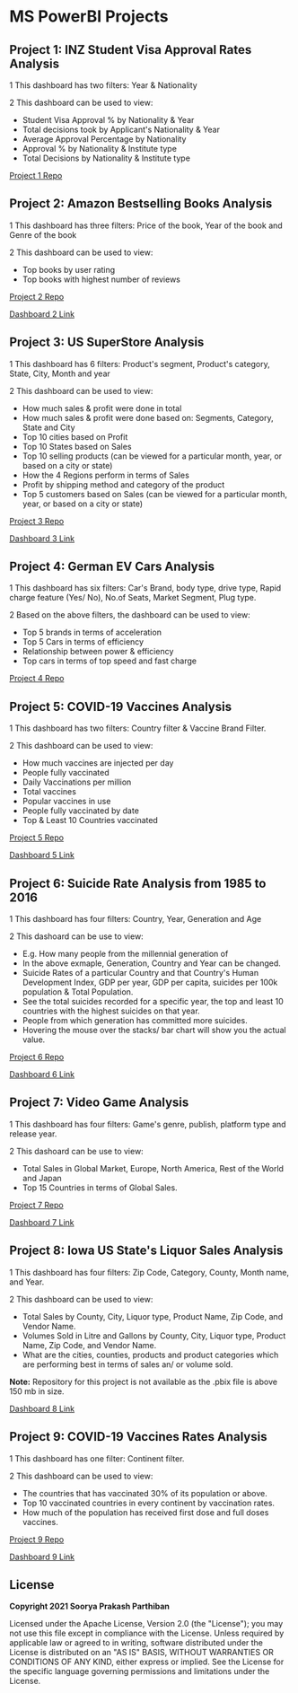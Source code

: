 # MS PowerBI Projects

## Project 1: INZ Student Visa Approval Rates Analysis

1 This dashboard has two filters: Year & Nationality

2 This dashboard can be used to view:
  - Student Visa Approval % by Nationality & Year
  - Total decisions took by Applicant's Nationality & Year
  - Average Approval Percentage by Nationality
  - Approval % by Nationality & Institute type
  - Total Decisions by Nationality & Institute type

[Project 1 Repo](https://github.com/drdataSpp/Spp_PowerBI_Student_Visa_Analysis)

## Project 2: Amazon Bestselling Books Analysis

1 This dashboard has three filters: Price of the book, Year of the book and Genre of the book

2 This dashboard can be used to view:
  - Top books by user rating
  - Top books with highest number of reviews

[Project 2 Repo](https://github.com/drdataSpp/Spp_PowerBI_Amazon_Bestselling_Books_Analysis)

[Dashboard 2 Link](https://www.linkedin.com/feed/update/urn:li:activity:6767613077753085952/)

## Project 3: US SuperStore Analysis

1 This dashboard has 6 filters: Product's segment, Product's category, State, City, Month and year

2 This dashboard can be used to view:
  - How much sales & profit were done in total
  - How much sales & profit were done based on: Segments, Category, State and City
  - Top 10 cities based on Profit
  - Top 10 States based on Sales
  - Top 10 selling products (can be viewed for a particular month, year, or based on a city or state)
  - How the 4 Regions perform in terms of Sales	
  - Profit by shipping method and category of the product
  - Top 5 customers based on Sales (can be viewed for a particular month, year, or based on a city or state)

[Project 3 Repo](https://github.com/drdataSpp/Spp_PowerBI_US-SuperStore_Analysis)

[Dashboard 3 Link](https://www.linkedin.com/feed/update/urn:li:activity:6768897449483497472/)

## Project 4: German EV Cars Analysis

1 This dashboard has six filters: Car's Brand, body type, drive type, Rapid charge feature (Yes/ No), No.of Seats, Market Segment, Plug type.

2 Based on the above filters, the dashboard can be used to view:
- Top 5 brands in terms of acceleration
- Top 5 Cars in terms of efficiency
- Relationship between power & efficiency
- Top cars in terms of top speed and fast charge
	
[Project 4 Repo](https://github.com/drdataSpp/Spp_PowerBI_EV_Cars_Analysis)

## Project 5: COVID-19 Vaccines Analysis

1 This dashboard has two filters: Country filter & Vaccine Brand Filter.

2 This dashboard can be used to view:
- How much vaccines are injected per day
- People fully vaccinated
- Daily Vaccinations per million
- Total vaccines
- Popular vaccines in use
- People fully vaccinated by date
- Top & Least 10 Countries vaccinated

[Project 5 Repo](https://github.com/drdataSpp/Spp_PowerBI_Covid_Vaccines_Analysis)

[Dashboard 5 Link](https://www.linkedin.com/feed/update/urn:li:activity:6782225542151331840/)

## Project 6: Suicide Rate Analysis from 1985 to 2016

1 This dashboard has four filters: Country, Year, Generation and Age

2 This dashoard can be use to view:
- E.g. How many people from the millennial generation of 	
- In the above exmaple, Generation, Country and Year can be changed.
- Suicide Rates of a particular Country and that Country's Human Development Index, GDP per year, GDP per capita, suicides per 100k population & Total Population.
- See the total suicides recorded for a specific year, the top and least 10 countries with the highest suicides on that year.
- People from which generation has committed more suicides.
- Hovering the mouse over the stacks/ bar chart will show you the actual value.

[Project 6 Repo](https://github.com/drdataSpp/Spp_PowerBI_Suicide_Rates_Analysis)

[Dashboard 6 Link](https://www.linkedin.com/feed/update/urn:li:activity:6787576539505655808/)

## Project 7: Video Game Analysis 

1 This dashboard has four filters: Game's genre, publish, platform type and release year.

2 This dashoard can be use to view:
- Total Sales in Global Market, Europe, North America, Rest of the World and Japan
- Top 15 Countries in terms of Global Sales.
 
[Project 7 Repo](https://github.com/drdataSpp/Spp_PowerBI_Video_Games_Analysis)

[Dashboard 7 Link](https://www.linkedin.com/feed/update/urn:li:activity:6791638515928199168/)

## Project 8: Iowa US State's Liquor Sales Analysis 

1 This dashboard has four filters: Zip Code, Category, County, Month name, and Year.

2 This dashboard can be used to view: 

- Total Sales by County, City, Liquor type, Product Name, Zip Code, and Vendor Name.
- Volumes Sold in Litre and Gallons by County, City, Liquor type, Product Name, Zip Code, and Vendor Name.
- What are the cities, counties, products and product categories which are performing best in terms of sales an/ or volume sold.

**Note:** Repository for this project is not available as the .pbix file is above 150 mb in size. 

[Dashboard 8 Link](https://www.linkedin.com/feed/update/urn:li:activity:6798765418623451136/)

## Project 9: COVID-19 Vaccines Rates Analysis

1 This dashboard has one filter: Continent filter.

2 This dashboard can be used to view:
- The countries that has vaccinated 30% of its population or above.
- Top 10 vaccinated countries in every continent by vaccination rates.  
- How much of the population has received first dose and full doses vaccines.

[Project 9 Repo](https://github.com/drdataSpp/Spp_PowerBI_Covid_Vaccines_Rates_Analysis)

[Dashboard 9 Link](https://www.linkedin.com/feed/update/urn:li:ugcPost:6808590098494562304/)

## License
**Copyright 2021 Soorya Prakash Parthiban**

Licensed under the Apache License, Version 2.0 (the "License"); you may not use this file except in compliance with the License. Unless required by applicable law or agreed to in writing, software distributed under the License is distributed on an "AS IS" BASIS, WITHOUT WARRANTIES OR CONDITIONS OF ANY KIND, either express or implied. See the License for the specific language governing permissions and limitations under the License.
